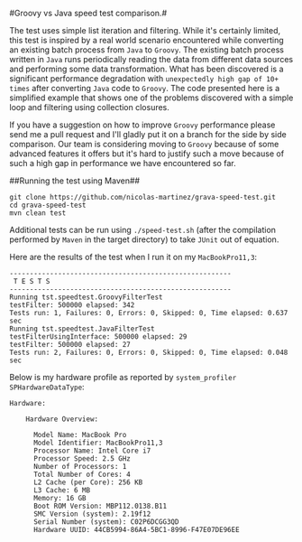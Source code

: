 #Groovy vs Java speed test comparison.#

The test uses simple list iteration and filtering. While it's certainly limited, this test is inspired by a real world scenario encountered while converting an existing batch process from `Java` to `Groovy`. The existing batch process written in `Java` runs periodically reading the data from different data sources and performing some data transformation. What has been discovered is a significant performance degradation with `unexpectedly high gap of 10+ times` after converting `Java` code to `Groovy`. The code presented here is a simplified example that shows one of the problems discovered with a simple loop and filtering using collection closures.

If you have a suggestion on how to improve `Groovy` performance please send me a pull request and I'll gladly put it on a branch for the side by side comparison. Our team is considering moving to `Groovy` because of some advanced features it offers but it's hard to justify such a move because of such a high gap in performance we have encountered so far.

##Running the test using Maven##
```
git clone https://github.com/nicolas-martinez/grava-speed-test.git
cd grava-speed-test
mvn clean test
```
Additional tests can be run using `./speed-test.sh` (after the compilation performed by `Maven` in the target directory) to take `JUnit` out of equation.

Here are the results of the test when I run it on my `MacBookPro11,3`:
```
-------------------------------------------------------
 T E S T S
-------------------------------------------------------
Running tst.speedtest.GroovyFilterTest
testFilter: 500000 elapsed: 342
Tests run: 1, Failures: 0, Errors: 0, Skipped: 0, Time elapsed: 0.637 sec
Running tst.speedtest.JavaFilterTest
testFilterUsingInterface: 500000 elapsed: 29
testFilter: 500000 elapsed: 27
Tests run: 2, Failures: 0, Errors: 0, Skipped: 0, Time elapsed: 0.048 sec
```

Below is my hardware profile as reported by `system_profiler SPHardwareDataType`:
```
Hardware:

    Hardware Overview:

      Model Name: MacBook Pro
      Model Identifier: MacBookPro11,3
      Processor Name: Intel Core i7
      Processor Speed: 2.5 GHz
      Number of Processors: 1
      Total Number of Cores: 4
      L2 Cache (per Core): 256 KB
      L3 Cache: 6 MB
      Memory: 16 GB
      Boot ROM Version: MBP112.0138.B11
      SMC Version (system): 2.19f12
      Serial Number (system): C02P6DCGG3QD
      Hardware UUID: 44CB5994-86A4-5BC1-8996-F47E07DE96EE
```
